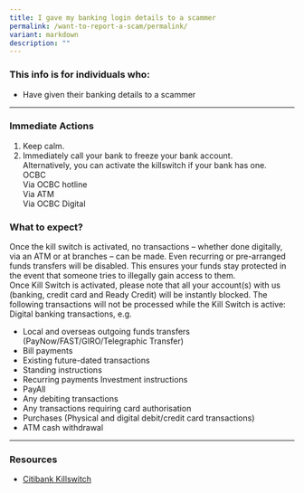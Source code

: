 ```yaml
---
title: I gave my banking login details to a scammer
permalink: /want-to-report-a-scam/permalink/
variant: markdown
description: ""
---
```

### This info is for individuals who:  
* Have given their banking details to a scammer

<hr>

### Immediate Actions  
1. Keep calm.
2. Immediately call your bank to freeze your bank account.  
Alternatively, you can activate the killswitch if your bank has one.  
OCBC  
Via OCBC hotline  
Via ATM  
Via OCBC Digital


### What to expect? 
Once the kill switch is activated, no transactions – whether done digitally, via an ATM or at branches – can be made. Even recurring or pre-arranged funds transfers will be disabled. This ensures your funds stay protected in the event that someone tries to illegally gain access to them.  
Once Kill Switch is activated, please note that all your account(s) with us (banking, credit card and Ready Credit) will be instantly blocked. The following transactions will not be processed while the Kill Switch is active:  
Digital banking transactions, e.g.  
* Local and overseas outgoing funds transfers (PayNow/FAST/GIRO/Telegraphic Transfer)  
* Bill payments  
* Existing future-dated transactions  
* Standing instructions  
* Recurring payments Investment instructions  
* PayAll  
* Any debiting transactions  
* Any transactions requiring card authorisation  
* Purchases (Physical and digital debit/credit card transactions)  
* ATM cash withdrawal

<hr>

### Resources
* [Citibank Killswitch](https://www1.citibank.com.sg/personal-banking/online-services/kill-switch)